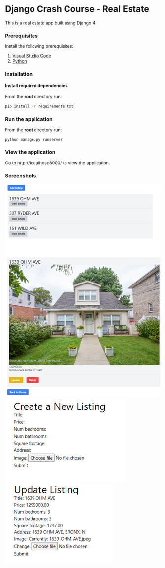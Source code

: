 # Django Crash Course - Real Estate
This is a real estate app built using Django 4

### Prerequisites

Install the following prerequisites:

1. [Visual Studio Code](https://code.visualstudio.com/download)
2. [Python](https://code.visualstudio.com/download)

### Installation

#### Install required dependencies

From the **root** directory run:

```bash
pip install -r requirements.txt
```

### Run the application

From the **root** directory run:

```bash
python manage.py runserver
```

### View the application

Go to http://localhost:8000/ to view the application.

### Screenshots

![listings](https://github.com/flyingduck92/django-real-estate/blob/main/public/listings.png?raw=true)
![listing](https://github.com/flyingduck92/django-real-estate/blob/main/public/listing.png?raw=true)
![create](https://github.com/flyingduck92/django-real-estate/blob/main/public/create.png?raw=true)
![update](https://github.com/flyingduck92/django-real-estate/blob/main/public/Update.png?raw=true)

